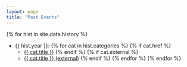 ```yaml
---
layout: page
title: "Past Events"
---
```


{% for hist in site.data.history %}
* {{ hist.year }}:
  {% for cat in hist.categories %}
  {% if cat.href %}
  * <a href="{{ cat.href }}">{{ cat.title }}</a>
  {% endif %}
  {% if cat.external %}
  * <a href="{{ cat.external }}">{{ cat.title }} (external)</a>
  {% endif %}
  {% endfor %}
{% endfor %}
